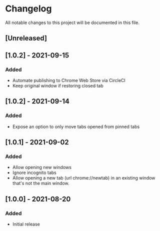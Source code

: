 # Changelog
All notable changes to this project will be documented in this file.

## [Unreleased]

## [1.0.2] - 2021-09-15
### Added
- Automate publishing to Chrome Web Store via CircleCI
- Keep original window if restoring closed tab

## [1.0.2] - 2021-09-14
### Added
- Expose an option to only move tabs opened from pinned tabs

## [1.0.1] - 2021-09-02
### Added
- Allow opening new windows
- Ignore incognito tabs
- Allow opening a new tab (url chrome://newtab) in an existing window that's not the main window.

## [1.0.0] - 2021-08-20
### Added
- Initial release
